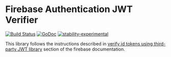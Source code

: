 # Firebase Authentication JWT Verifier

[![Build Status](https://travis-ci.org/LewisWatson/firebase-jwt-auth.svg?branch=master)](https://travis-ci.org/LewisWatson/firebase-jwt-auth)
[![GoDoc](https://godoc.org/github.com/SermoDigital/jose?status.svg)](https://godoc.org/github.com/LewisWatson/firebase-jwt-auth)
[![stability-experimental](https://img.shields.io/badge/stability-experimental-orange.svg)](https://github.com/emersion/stability-badges#experimental)

This library follows the instructions described in [verify id tokens using third-party JWT library](https://firebase.google.com/docs/auth/admin/verify-id-tokens#verify_id_tokens_using_a_third-party_jwt_library) section of the firebase documentation.

[Firebase]: https://firebase.google.com/ "Firebase"
[JWT]: https://jwt.io/ "JWT"
